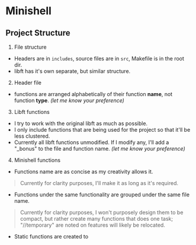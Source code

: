 # Minishell

## Project Structure
1. File structure
- Headers are in `includes`, source files are in `src`, Makefile is in the root dir.
- libft has it's own separate, but similar structure.
2. Header file
- functions are arranged alphabetically of their function **name**, not function **type**. *(let me know your preference)*
3. Libft functions
- I try to work with the original libft as much as possible.
- I only include functions that are being used for the project so that it'll be less clustered.
- Currently all libft functions unmodified. If I modify any, I'll add a "_bonus" to the file and function name. *(let me know your preference)*
4. Minishell functions
- Functions name are as concise as my creativity allows it.
> Currently for clarity purposes, I'll make it as long as it's required.
- Functions under the same functionality are grouped under the same file name.
> Currently for clarity purposes, I won't purposely design them to be compact, but rather create many functions that does one task; "//temporary" are noted on features will likely be relocated.
- Static functions are created to 
